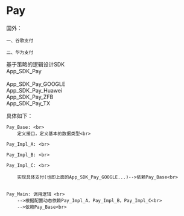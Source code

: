 # Pay


国外：

    一、谷歌支付

    二、华为支付

基于策略的逻辑设计SDK<br>
App_SDK_Pay <br><br>
        App_SDK_Pay_GOOGLE<br>
        App_SDK_Pay_Huawei<br>
        App_SDK_Pay_ZFB<br>
        App_SDK_Pay_TX<br>
       
 具体如下：           
    
    Pay_Base: <br>
        定义接口，定义基本的数据类型<br>
 
    Pay_Impl_A: <br>

    Pay_Impl_B: <br>

    Pay_Impl_C: <br>
    
        实现具体支付(也即上面的App_SDK_Pay_GOOGLE...)-->依赖Pay_Base<br>


    Pay_Main: 调用逻辑 <br>
        -->根据配置动态依赖Pay_Impl_A，Pay_Impl_B，Pay_Impl_C<br>
        -->依赖Pay_Base<br>





